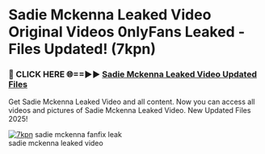 # Sadie Mckenna Leaked Video Original Videos 0nlyFans Leaked - Files Updated! (7kpn)

<h3>🔴 CLICK HERE 🌐==►► <a href="https://tinyurl.com/x26r9saj" rel="nofollow">Sadie Mckenna Leaked Video Updated Files</a></h3>

Get Sadie Mckenna Leaked Video and all content. Now you can access all videos and pictures of Sadie Mckenna Leaked Video. New Updated Files 2025!

[![7kpn](https://i.imgur.com/LkgZPqh.gif)](https://tinyurl.com/x26r9saj)
sadie mckenna fanfix leak<br>
sadie mckenna leaked video